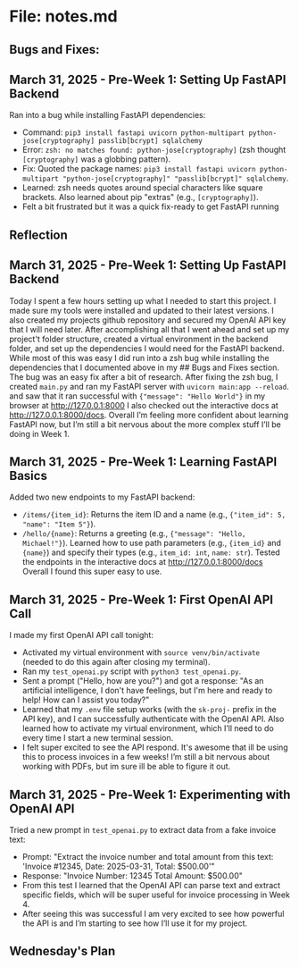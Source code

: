 # File: notes.md

## Bugs and Fixes:

## March 31, 2025 - Pre-Week 1: Setting Up FastAPI Backend
Ran into a bug while installing FastAPI dependencies:
- Command: `pip3 install fastapi uvicorn python-multipart python-jose[cryptography] passlib[bcrypt] sqlalchemy`
- Error: `zsh: no matches found: python-jose[cryptography]` (zsh thought `[cryptography]` was a globbing pattern).
- Fix: Quoted the package names: `pip3 install fastapi uvicorn python-multipart "python-jose[cryptography]" "passlib[bcrypt]" sqlalchemy`.
- Learned: zsh needs quotes around special characters like square brackets. Also learned about pip "extras" (e.g., `[cryptography]`).
- Felt a bit frustrated but it was a quick fix-ready to get FastAPI running

## Reflection
## March 31, 2025 - Pre-Week 1: Setting Up FastAPI Backend
Today I spent a few hours setting up what I needed to start this project. I made sure my tools were installed and updated to their latest versions. I also created my projects github repository and secured my OpenAI API key that I will need later. After accomplishing all that I went ahead and set up my project't folder structure, created a virtual environment in the backend folder, and set up the dependencies I would need for the FastAPI backend. While most of this was easy I did run into a zsh bug while installing the dependencies that I documented above in my ## Bugs and Fixes section. The bug was an easy fix after a bit of research. After fixing the zsh bug, I created `main.py` and ran my FastAPI server with `uvicorn main:app --reload`. and saw that it ran successful with `{"message": "Hello World"}` in my browser at http://127.0.0.1:8000 I also checked out the interactive docs at http://127.0.0.1:8000/docs. Overall I’m feeling more confident about learning FastAPI now, but I’m still a bit nervous about the more complex stuff I’ll be doing in Week 1.

## March 31, 2025 - Pre-Week 1: Learning FastAPI Basics
Added two new endpoints to my FastAPI backend:
- `/items/{item_id}`: Returns the item ID and a name (e.g., `{"item_id": 5, "name": "Item 5"}`).
- `/hello/{name}`: Returns a greeting (e.g., `{"message": "Hello, Michael!"}`).
Learned how to use path parameters (e.g., `{item_id}` and `{name}`) and specify their types (e.g., `item_id: int`, `name: str`). Tested the endpoints in the interactive docs at http://127.0.0.1:8000/docs Overall I found this super easy to use.

## March 31, 2025 - Pre-Week 1: First OpenAI API Call
I made my first OpenAI API call tonight:
- Activated my virtual environment with `source venv/bin/activate` (needed to do this again after closing my terminal).
- Ran my `test_openai.py` script with `python3 test_openai.py`.
- Sent a prompt ("Hello, how are you?") and got a response: "As an artificial intelligence, I don't have feelings, but I'm here and ready to help! How can I assist you today?"
- Learned that my `.env` file setup works (with the `sk-proj-` prefix in the API key), and I can successfully authenticate with the OpenAI API. Also learned how to activate my virtual environment, which I’ll need to do every time I start a new terminal session.
- I felt super excited to see the API respond. It's awesome that ill be using this to process invoices in a few weeks! I’m still a bit nervous about working with PDFs, but im sure ill be able to figure it out.

## March 31, 2025 - Pre-Week 1: Experimenting with OpenAI API
Tried a new prompt in `test_openai.py` to extract data from a fake invoice text:
- Prompt: "Extract the invoice number and total amount from this text: 'Invoice #12345, Date: 2025-03-31, Total: $500.00'"
- Response: "Invoice Number: 12345
             Total Amount: $500.00"
- From this test I learned that the OpenAI API can parse text and extract specific fields, which will be super useful for invoice processing in Week 4.
- After seeing this was successful I am very excited to see how powerful the API is and I’m starting to see how I’ll use it for my project.

## Wednesday's Plan
